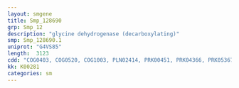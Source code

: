 ```yaml
---
layout: smgene
title: Smp_128690
grp: Smp_12
description: "glycine dehydrogenase (decarboxylating)"
smp: Smp_128690.1
uniprot: "G4VS85"
length:  3123
cdd: "COG0403, COG0520, COG1003, PLN02414, PRK00451, PRK04366, PRK05367, TIGR00461, cd00613, cl18945, pfam01212, pfam02347"
kk: K00281
categories: sm
---
```

